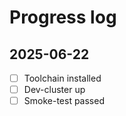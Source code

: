 # Progress log

## 2025-06-22
- [ ] Toolchain installed
- [ ] Dev-cluster up
- [ ] Smoke-test passed
